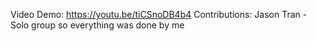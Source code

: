Video Demo: https://youtu.be/tiCSnoDB4b4
Contributions: Jason Tran - Solo group so everything was done by me
